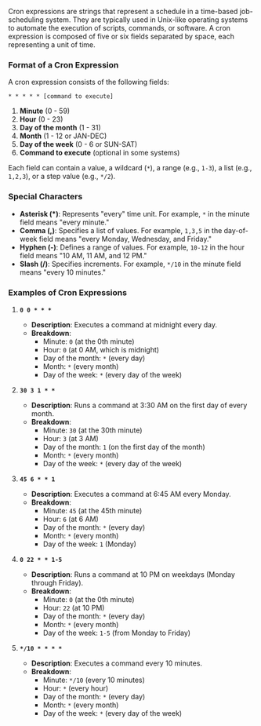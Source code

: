 
Cron expressions are strings that represent a schedule in a time-based job-scheduling system. They are typically used in Unix-like operating systems to automate the execution of scripts, commands, or software. A cron expression is composed of five or six fields separated by space, each representing a unit of time.

### Format of a Cron Expression

A cron expression consists of the following fields:

```
* * * * * [command to execute]
```

1. **Minute** (0 - 59)
2. **Hour** (0 - 23)
3. **Day of the month** (1 - 31)
4. **Month** (1 - 12 or JAN-DEC)
5. **Day of the week** (0 - 6 or SUN-SAT)
6. **Command to execute** (optional in some systems)

Each field can contain a value, a wildcard (`*`), a range (e.g., `1-3`), a list (e.g., `1,2,3`), or a step value (e.g., `*/2`).

### Special Characters

- **Asterisk (*)**: Represents "every" time unit. For example, `*` in the minute field means "every minute."
- **Comma (,)**: Specifies a list of values. For example, `1,3,5` in the day-of-week field means "every Monday, Wednesday, and Friday."
- **Hyphen (-)**: Defines a range of values. For example, `10-12` in the hour field means "10 AM, 11 AM, and 12 PM."
- **Slash (/)**: Specifies increments. For example, `*/10` in the minute field means "every 10 minutes."

### Examples of Cron Expressions

1. **`0 0 * * *`**
   - **Description**: Executes a command at midnight every day.
   - **Breakdown**:
     - Minute: `0` (at the 0th minute)
     - Hour: `0` (at 0 AM, which is midnight)
     - Day of the month: `*` (every day)
     - Month: `*` (every month)
     - Day of the week: `*` (every day of the week)

2. **`30 3 1 * *`**
   - **Description**: Runs a command at 3:30 AM on the first day of every month.
   - **Breakdown**:
     - Minute: `30` (at the 30th minute)
     - Hour: `3` (at 3 AM)
     - Day of the month: `1` (on the first day of the month)
     - Month: `*` (every month)
     - Day of the week: `*` (every day of the week)

3. **`45 6 * * 1`**
   - **Description**: Executes a command at 6:45 AM every Monday.
   - **Breakdown**:
     - Minute: `45` (at the 45th minute)
     - Hour: `6` (at 6 AM)
     - Day of the month: `*` (every day)
     - Month: `*` (every month)
     - Day of the week: `1` (Monday)

4. **`0 22 * * 1-5`**
   - **Description**: Runs a command at 10 PM on weekdays (Monday through Friday).
   - **Breakdown**:
     - Minute: `0` (at the 0th minute)
     - Hour: `22` (at 10 PM)
     - Day of the month: `*` (every day)
     - Month: `*` (every month)
     - Day of the week: `1-5` (from Monday to Friday)

5. **`*/10 * * * *`**
   - **Description**: Executes a command every 10 minutes.
   - **Breakdown**:
     - Minute: `*/10` (every 10 minutes)
     - Hour: `*` (every hour)
     - Day of the month: `*` (every day)
     - Month: `*` (every month)
     - Day of the week: `*` (every day of the week)
    